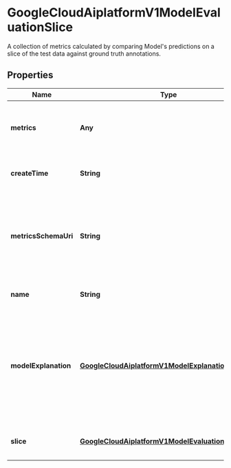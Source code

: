 

# GoogleCloudAiplatformV1ModelEvaluationSlice

A collection of metrics calculated by comparing Model's predictions on a slice of the test data against ground truth annotations.

## Properties

| Name | Type | Description | Notes |
|------------ | ------------- | ------------- | -------------|
|**metrics** | **Any** | Output only. Sliced evaluation metrics of the Model. The schema of the metrics is stored in metrics_schema_uri |  [optional] [readonly] |
|**createTime** | **String** | Output only. Timestamp when this ModelEvaluationSlice was created. |  [optional] [readonly] |
|**metricsSchemaUri** | **String** | Output only. Points to a YAML file stored on Google Cloud Storage describing the metrics of this ModelEvaluationSlice. The schema is defined as an OpenAPI 3.0.2 [Schema Object](https://github.com/OAI/OpenAPI-Specification/blob/main/versions/3.0.2.md#schemaObject). |  [optional] [readonly] |
|**name** | **String** | Output only. The resource name of the ModelEvaluationSlice. |  [optional] [readonly] |
|**modelExplanation** | [**GoogleCloudAiplatformV1ModelExplanation**](GoogleCloudAiplatformV1ModelExplanation.md) | Output only. Aggregated explanation metrics for the Model&#39;s prediction output over the data this ModelEvaluation uses. This field is populated only if the Model is evaluated with explanations, and only for tabular Models. |  [optional] [readonly] |
|**slice** | [**GoogleCloudAiplatformV1ModelEvaluationSliceSlice**](GoogleCloudAiplatformV1ModelEvaluationSliceSlice.md) | Output only. The slice of the test data that is used to evaluate the Model. |  [optional] [readonly] |



